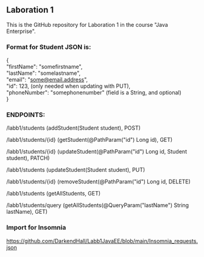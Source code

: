 ## Laboration 1

This is the GitHub repository for Laboration 1 in the course "Java Enterprise".

### Format for Student JSON is:

{ \
"firstName": "somefirstname", \
"lastName": "somelastname", \
"email": "some@email.address", \
"id": 123, (only needed when updating with PUT), \
"phoneNumber": "somephonenumber" (field is a String, and optional) \
}

### ENDPOINTS:

/labb1/students         (addStudent(Student student), POST)

/labb1/students/{id}    (getStudent(@PathParam("id") Long id), GET)

/labb1/students/{id}    (updateStudent(@PathParam("id") Long id, Student student), PATCH)

/labb1/students         (updateStudent(Student student), PUT)

/labb1/students/{id}    (removeStudent(@PathParam("id") Long id, DELETE)

/labb1/students         (getAllStudents, GET)

/labb1/students/query   (getAllStudents(@QueryParam("lastName") String lastName), GET)

### Import for Insomnia

https://github.com/DarkendHall/Labb1JavaEE/blob/main/Insomnia_requests.json
